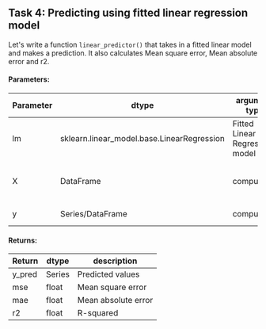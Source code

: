 ## Task 4: Predicting using fitted linear regression model

Let's write a function `linear_predictor()` that takes in a fitted linear model and makes a prediction. It also calculates Mean square error, Mean absolute error and r2.

#### Parameters:

| Parameter | dtype | argument type | default value | description |
| --- | --- | --- | --- | --- |
| lm | sklearn.linear_model.base.LinearRegression | Fitted Linear Regression model |
| X | DataFrame | compulsory | | Dataframe containing feature variables |
| y | Series/DataFrame | compulsory | | Target Variable |

#### Returns:

| Return | dtype | description |
| --- | --- | --- |
| y_pred | Series | Predicted values |
| mse | float | Mean square error |
| mae | float | Mean absolute error |
| r2 | float | R-squared |